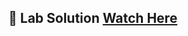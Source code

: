 ## 🚀 Lab Solution [Watch Here](https://youtube.com/playlist?list=PL6MK6Edt3B3-YnunQdF18EAB6t3RhTtcZ&si=euBJfgOdfkfY1d6m)
